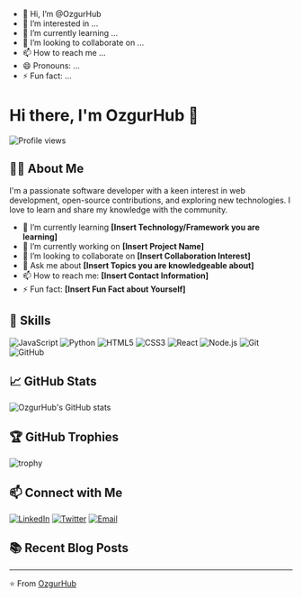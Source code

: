 - 👋 Hi, I’m @OzgurHub
- 👀 I’m interested in ...
- 🌱 I’m currently learning ...
- 💞️ I’m looking to collaborate on ...
- 📫 How to reach me ...
- 😄 Pronouns: ...
- ⚡ Fun fact: ...

<!---
OzgurHub/OzgurHub is a ✨ special ✨ repository because its `README.md` (this file) appears on your GitHub profile.
You can click the Preview link to take a look at your changes.
--->
# Hi there, I'm OzgurHub 👋

![Profile views](https://gpvc.arturio.dev/OzgurHub)

## 🧑‍💻 About Me

I'm a passionate software developer with a keen interest in web development, open-source contributions, and exploring new technologies. I love to learn and share my knowledge with the community.

- 🌱 I’m currently learning **[Insert Technology/Framework you are learning]**
- 🔭 I’m currently working on **[Insert Project Name]**
- 👯 I’m looking to collaborate on **[Insert Collaboration Interest]**
- 💬 Ask me about **[Insert Topics you are knowledgeable about]**
- 📫 How to reach me: **[Insert Contact Information]**
- ⚡ Fun fact: **[Insert Fun Fact about Yourself]**

## 🚀 Skills

![JavaScript](https://img.shields.io/badge/-JavaScript-F7DF1E?style=flat&logo=javascript&logoColor=black)
![Python](https://img.shields.io/badge/-Python-3776AB?style=flat&logo=python&logoColor=white)
![HTML5](https://img.shields.io/badge/-HTML5-E34F26?style=flat&logo=html5&logoColor=white)
![CSS3](https://img.shields.io/badge/-CSS3-1572B6?style=flat&logo=css3&logoColor=white)
![React](https://img.shields.io/badge/-React-61DAFB?style=flat&logo=react&logoColor=black)
![Node.js](https://img.shields.io/badge/-Node.js-339933?style=flat&logo=node.js&logoColor=white)
![Git](https://img.shields.io/badge/-Git-F05032?style=flat&logo=git&logoColor=white)
![GitHub](https://img.shields.io/badge/-GitHub-181717?style=flat&logo=github&logoColor=white)

## 📈 GitHub Stats

![OzgurHub's GitHub stats](https://github-readme-stats.vercel.app/api?username=OzgurHub&show_icons=true&theme=radical)

## 🏆 GitHub Trophies

![trophy](https://github-profile-trophy.vercel.app/?username=OzgurHub&theme=radical)

## 📫 Connect with Me

[![LinkedIn](https://img.shields.io/badge/-LinkedIn-0077B5?style=flat&logo=linkedin&logoColor=white)](https://www.linkedin.com/in/yourprofile)
[![Twitter](https://img.shields.io/badge/-Twitter-1DA1F2?style=flat&logo=twitter&logoColor=white)](https://twitter.com/yourprofile)
[![Email](https://img.shields.io/badge/-Email-D14836?style=flat&logo=gmail&logoColor=white)](mailto:youremail@example.com)

## 📚 Recent Blog Posts

<!-- BLOG-POST-LIST:START -->
<!-- BLOG-POST-LIST:END -->

---

⭐️ From [OzgurHub](https://github.com/OzgurHub)

